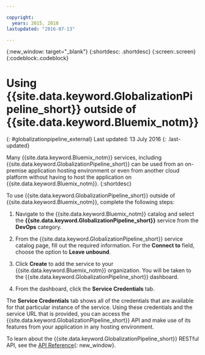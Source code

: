 ```yaml
---

copyright:
  years: 2015, 2018
lastupdated: "2016-07-13"

---
```


{:new_window: target="_blank"}
{:shortdesc: .shortdesc}
{:screen:.screen}
{:codeblock:.codeblock}

# Using {{site.data.keyword.GlobalizationPipeline_short}} outside of {{site.data.keyword.Bluemix_notm}}
{: #globalizationpipeline_external}
Last updated: 13 July 2016
{: .last-updated}

Many {{site.data.keyword.Bluemix_notm}} services, including {{site.data.keyword.GlobalizationPipeline_short}} can be used from an on-premise application hosting environment or even from another cloud platform without having to host the application on {{site.data.keyword.Bluemix_notm}}.
{:shortdesc}

To use {{site.data.keyword.GlobalizationPipeline_short}} outside of {{site.data.keyword.Bluemix_notm}}, complete the following steps:

1. Navigate to the {{site.data.keyword.Bluemix_notm}} catalog and select the **{{site.data.keyword.GlobalizationPipeline_short}}** service from the **DevOps** category.

2. From the {{site.data.keyword.GlobalizationPipeline_short}} service catalog page, fill out the required information.  For the **Connect to** field, choose the option to **Leave unbound**.

3. Click **Create** to add the service to your {{site.data.keyword.Bluemix_notm}} organization.  You will be taken to the {{site.data.keyword.GlobalizationPipeline_short}} dashboard.

4. From the dashboard, click the **Service Credentials** tab.  

The **Service Credentials** tab shows all of the credentials that are available for that particular instance of the service.  Using these credentials and the service URL that is provided, you can access the {{site.data.keyword.GlobalizationPipeline_short}} API and make use of its features from your application in any hosting environment.

To learn about the {{site.data.keyword.GlobalizationPipeline_short}} RESTful API, see the [API Reference](https://gp-rest.ng.bluemix.net/translate/swagger/index.html){: new_window}.
